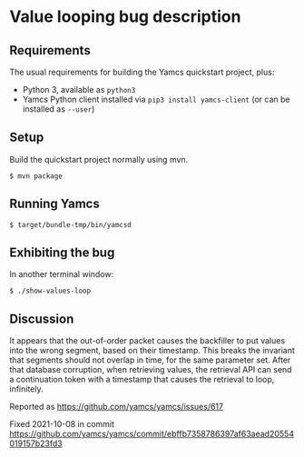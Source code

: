# Value looping bug description

## Requirements

The usual requirements for building the Yamcs quickstart project, plus:

- Python 3, available as `python3`
- Yamcs Python client installed via `pip3 install yamcs-client` (or can be installed as `--user`)

## Setup

Build the quickstart project normally using mvn.

    $ mvn package

## Running Yamcs

    $ target/bundle-tmp/bin/yamcsd

## Exhibiting the bug

In another terminal window:

    $ ./show-values-loop

## Discussion

It appears that the out-of-order packet causes the backfiller to put
values into the wrong segment, based on their timestamp. This breaks
the invariant that segments should not overlap in time, for the same
parameter set. After that database corruption, when retrieving values,
the retrieval API can send a continuation token with a timestamp
that causes the retrieval to loop, infinitely.

Reported as https://github.com/yamcs/yamcs/issues/617

Fixed 2021-10-08 in commit https://github.com/yamcs/yamcs/commit/ebffb7358786397af63aead20554019157b23fd3
